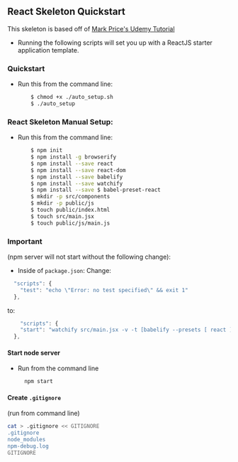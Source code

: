 ## React Skeleton Quickstart
This skeleton is based off of [Mark Price's Udemy Tutorial](https://www.udemy.com/react-flux/learn)
- Running the following scripts will set you up with a ReactJS starter application template.

### Quickstart
- Run this from the command line:
  ```bash
      $ chmod +x ./auto_setup.sh
      $ ./auto_setup
  ```

### React Skeleton Manual Setup:
- Run this from the command line:
  ```bash
      $ npm init
      $ npm install -g browserify
      $ npm install --save react
      $ npm install --save react-dom
      $ npm install --save babelify
      $ npm install --save watchify
      $ npm install --save $ babel-preset-react
      $ mkdir -p src/components
      $ mkdir -p public/js
      $ touch public/index.html
      $ touch src/main.jsx
      $ touch public/js/main.js
  ```



### Important
(npm server will not start without the following change):
- Inside of <code>package.json</code>:
Change:
```javascript
  "scripts": {
    "test": "echo \"Error: no test specified\" && exit 1"
  },
```
to:
```javascript
    "scripts": {
    "start": "watchify src/main.jsx -v -t [babelify --presets [ react ] ] -o public/js/main.js"
  },
```


#### Start node server
- Run from the command line
  ```bash
    npm start
  ```

#### Create <code>.gitignore</code>
(run from command line)
  ```bash
  cat > .gitignore << GITIGNORE
  .gitignore
  node_modules
  npm-debug.log
  GITIGNORE
  ```
